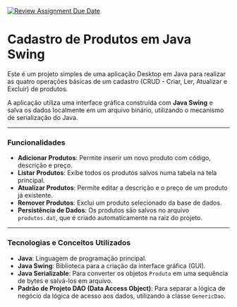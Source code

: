 [![Review Assignment Due Date](https://classroom.github.com/assets/deadline-readme-button-22041afd0340ce965d47ae6ef1cefeee28c7c493a6346c4f15d667ab976d596c.svg)](https://classroom.github.com/a/qNmwDDQV)

# Cadastro de Produtos em Java Swing

Este é um projeto simples de uma aplicação Desktop em Java para realizar as quatro operações básicas de um cadastro (CRUD - Criar, Ler, Atualizar e Excluir) de produtos.

A aplicação utiliza uma interface gráfica construída com **Java Swing** e salva os dados localmente em um arquivo binário, utilizando o mecanismo de serialização do Java.

---

### Funcionalidades

* **Adicionar Produtos**: Permite inserir um novo produto com código, descrição e preço.
* **Listar Produtos**: Exibe todos os produtos salvos numa tabela na tela principal.
* **Atualizar Produtos**: Permite editar a descrição e o preço de um produto já existente.
* **Remover Produtos**: Exclui um produto selecionado da base de dados.
* **Persistência de Dados**: Os produtos são salvos no arquivo `produtos.dat`, que é criado automaticamente na raiz do projeto.

---

### Tecnologias e Conceitos Utilizados

* **Java**: Linguagem de programação principal.
* **Java Swing**: Biblioteca para a criação da interface gráfica (GUI).
* **Java Serializable**: Para converter os objetos `Produto` em uma sequência de bytes e salvá-los em arquivo.
* **Padrão de Projeto DAO (Data Access Object)**: Para separar a lógica de negócio da lógica de acesso aos dados, utilizando a classe `GenericDao`.
